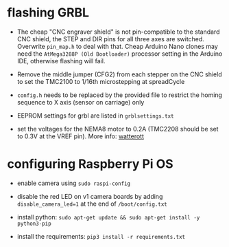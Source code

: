 # flashing GRBL

* The cheap "CNC engraver shield" is not pin-compatible to the standard CNC shield, the STEP and DIR pins for all three axes are switched. Overwrite `pin_map.h` to deal with that. Cheap Arduino Nano clones may need the `AtMega3288P (Old Bootloader)` processor setting in the Arduino IDE, otherwise flashing will fail.

* Remove the middle jumper (CFG2) from each stepper on the CNC shield to set the TMC2100 to 1/16th microstepping at spreadCycle

* `config.h` needs to be replaced by the provided file to restrict the homing sequence to X axis (sensor on carriage) only

* EEPROM settings for grbl are listed in `grblsettings.txt`

* set the voltages for the NEMA8 motor to 0.2A (TMC2208 should be set to 0.3V at the VREF pin). More info: [watterott](https://learn.watterott.com/silentstepstick/faq/)

# configuring Raspberry Pi OS

* enable camera using `sudo raspi-config`

* disable the red LED on v1 camera boards by adding `disable_camera_led=1` at the end of `/boot/config.txt`

* install python: `sudo apt-get update && sudo apt-get install -y python3-pip`

* install the requirements: `pip3 install -r requirements.txt`

